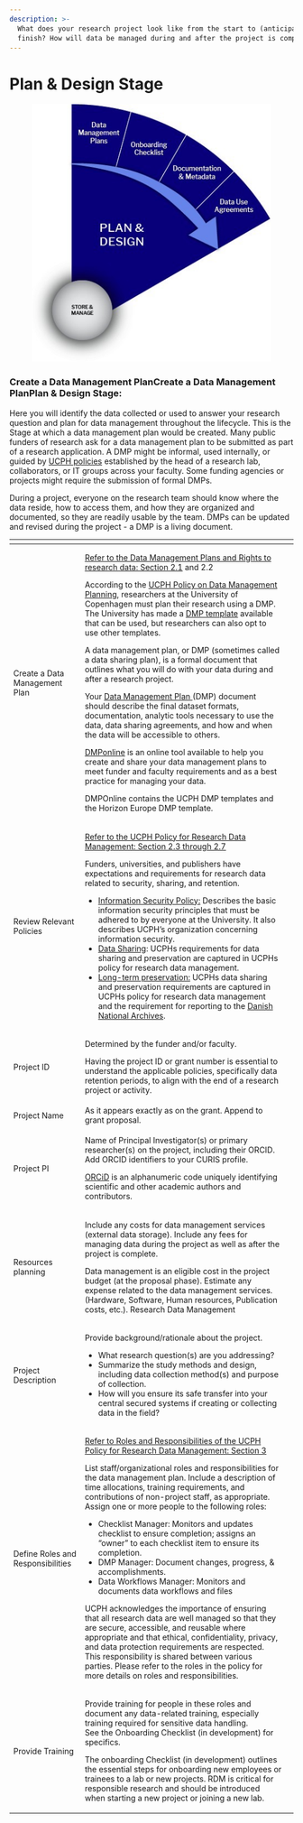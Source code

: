 ```yaml
---
description: >-
  What does your research project look like from the start to (anticipated)
  finish? How will data be managed during and after the project is completed?
---
```


# Plan & Design Stage

<div align="center">

<figure><img src="../../.gitbook/assets/p.jpg" alt=""><figcaption></figcaption></figure>

</div>

### Create a Data Management PlanCreate a Data Management PlanPlan & Design Stage:

Here you will identify the data collected or used to answer your research question and plan for data management throughout the lifecycle. This is the Stage at which a data management plan would be created. Many public funders of research ask for a data management plan to be submitted as part of a research application. A DMP might be informal, used internally, or guided by [UCPH policies](https://kunet.ku.dk/work-areas/research/data/Documents/UCPHPolicyforResearchDataManagement2022-EN.pdf) established by the head of a research lab, collaborators, or IT groups across your faculty. Some funding agencies or projects might require the submission of formal DMPs.

During a project, everyone on the research team should know where the data reside, how to access them, and how they are organized and documented, so they are readily usable by the team. DMPs can be updated and revised during the project - a DMP is a living document.

<table data-header-hidden><thead><tr><th></th><th></th><th data-hidden></th></tr></thead><tbody><tr><td>Create a Data Management Plan</td><td><p><a href="https://kunet.ku.dk/work-areas/research/data/Documents/UCPHPolicyforResearchDataManagement2022-EN.pdf">Refer to the Data Management Plans and Rights to research data: Section 2.1</a> and 2.2</p><p>According to the <a href="https://kunet.ku.dk/work-areas/research/data/data-management-plans/Pages/default.aspx#collapseMSOZoneCell_WebPartWPQ13">UCPH Policy on Data Management Planning</a>, researchers at the University of Copenhagen must plan their research using a DMP. The University has made a <a href="https://kunet.ku.dk/work-areas/research/data/data-management-plans/Documents/UCPH%20Data%20Management%20Plan%20Template_V1.docx">DMP template</a> available that can be used, but researchers can also opt to use other templates.</p><p>A data management plan, or DMP (sometimes called a data sharing plan), is a formal document that outlines what you will do with your data during and after a research project.</p><p>Your <a href="https://kunet.ku.dk/work-areas/research/data/data-management-plans/Pages/default.aspx">Data Management Plan </a>(DMP) document should describe the final dataset formats, documentation, analytic tools necessary to use the data, data sharing agreements, and how and when the data will be accessible to others.</p><p><a href="https://dmponline.deic.dk/">DMPonline</a> is an online tool available to help you create and share your data management plans to meet funder and faculty requirements and as a best practice for managing your data.</p><p>DMPOnline contains the UCPH DMP templates and the Horizon Europe DMP template.</p></td><td></td></tr><tr><td>Review Relevant Policies</td><td><p><a href="https://kunet.ku.dk/work-areas/research/data/Documents/UCPHPolicyforResearchDataManagement2022-EN.pdf">Refer to the UCPH Policy for Research Data Management: Section 2.3 through 2.7</a></p><p>Funders, universities, and publishers have expectations and requirements for research data related to security, sharing, and retention.</p><ul><li><a href="https://informationssikkerhed.ku.dk/english/is-policy/">Information Security Policy:</a> Describes the basic information security principles that must be adhered to by everyone at the University. It also describes UCPH’s organization concerning information security.</li><li><a href="https://kunet.ku.dk/work-areas/research/data/data-sharing/Pages/default.aspx">Data Sharing</a>: UCPHs requirements for data sharing and preservation are captured in UCPHs policy for research data management.</li><li><a href="https://kunet.ku.dk/work-areas/research/data/data-preservation/Pages/default.aspx#collapseMSOZoneCell_WebPartWPQ8">Long-term preservation:</a> UCPHs data sharing and preservation requirements are captured in UCPHs policy for research data management and the requirement for reporting to the <a href="https://kunet.ku.dk/work-areas/research/data/data-preservation/executive-order/Pages/default.aspx">Danish National Archives</a>.</li></ul></td><td></td></tr><tr><td>Project ID</td><td><p>Determined by the funder and/or faculty.</p><p>Having the project ID or grant number is essential to understand the applicable policies, specifically data retention periods, to align with the end of a research project or activity.</p></td><td></td></tr><tr><td>Project Name</td><td>As it appears exactly as on the grant. Append to grant proposal.</td><td></td></tr><tr><td>Project PI</td><td><p>Name of Principal Investigator(s) or primary researcher(s) on the project, including their ORCID. Add ORCID identifiers to your CURIS profile.</p><p><a href="http://orcid.org/">ORCiD</a> is an alphanumeric code uniquely identifying scientific and other academic authors and contributors. </p></td><td></td></tr><tr><td>Resources planning</td><td><p>Include any costs for data management services (external data storage). Include any fees for managing data during the project as well as after the project is complete.</p><p>Data management is an eligible cost in the project budget (at the proposal phase). Estimate any expense related to the data management services. (Hardware, Software, Human resources, Publication costs, etc.). Research Data Management</p></td><td></td></tr><tr><td>Project Description</td><td><p>Provide background/rationale about the project.</p><ul><li>What research question(s) are you addressing?</li><li>Summarize the study methods and design, including data collection method(s) and purpose of collection.</li><li>How will you ensure its safe transfer into your central secured systems if creating or collecting data in the field?</li></ul></td><td></td></tr><tr><td>Define Roles and Responsibilities</td><td><p><a href="https://kunet.ku.dk/work-areas/research/data/Documents/UCPHPolicyforResearchDataManagement2022-EN.pdf">Refer to Roles and Responsibilities of the UCPH Policy for Research Data Management: Section 3</a></p><p>List staff/organizational roles and responsibilities for the data management plan. Include a description of time allocations, training requirements, and contributions of non-project staff, as appropriate. Assign one or more people to the following roles:</p><ul><li>Checklist Manager: Monitors and updates checklist to ensure completion; assigns an “owner” to each checklist item to ensure its completion.</li><li>DMP Manager: Document changes, progress, &#x26; accomplishments.</li><li>Data Workflows Manager: Monitors and documents data workflows and files</li></ul><p>UCPH acknowledges the importance of ensuring that all research data are well managed so that they are secure, accessible, and reusable where appropriate and that ethical, confidentiality, privacy, and data protection requirements are respected. This responsibility is shared between various parties. Please refer to the roles in the policy for more details on roles and responsibilities.</p></td><td></td></tr><tr><td>Provide Training</td><td><p>Provide training for people in these roles and document any data-related training, especially training required for sensitive data handling.<br>See the Onboarding Checklist (in development) for specifics.</p><p>The onboarding Checklist (in development) outlines the essential steps for onboarding new employees or trainees to a lab or new projects. RDM is critical for responsible research and should be introduced when starting a new project or joining a new lab.</p></td><td></td></tr></tbody></table>


